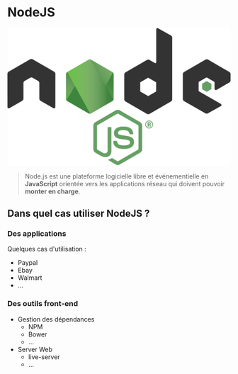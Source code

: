 # NodeJS

![bg](images/nodejs-logo.png)

> Node.js est une plateforme logicielle libre et événementielle en **JavaScript** orientée vers les applications réseau qui doivent pouvoir **monter en charge**.


## Dans quel cas utiliser NodeJS ?

### Des applications
Quelques cas d'utilisation :

* Paypal
* Ebay
* Walmart
* ...

### Des outils front-end

* Gestion des dépendances
	* NPM
	* Bower
	* ...
* Server Web
	* live-server
	* ...




